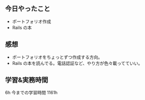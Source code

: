 ## 今日やったこと

- ポートフォリオ作成
- Rails の本

## 感想

- ポートフォリオをちょっとずつ作成する方向。
- Rails の本を読んでる。電話認証など、やり方が色々載ってていい。

## 学習&実務時間

6h
今までの学習時間 1161h
